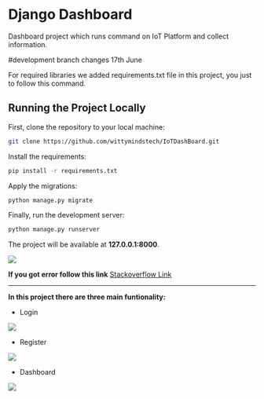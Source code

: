 # Django Dashboard

Dashboard project which runs command on IoT Platform and collect information.

#development branch changes 17th June


For required libraries we added requirements.txt file in this project, you just to follow this command.

## Running the Project Locally

First, clone the repository to your local machine:

```bash
git clone https://github.com/wittymindstech/IoTDashBoard.git
```

Install the requirements:

```bash
pip install -r requirements.txt
```

Apply the migrations:

```bash
python manage.py migrate
```

Finally, run the development server:

```bash
python manage.py runserver
```

The project will be available at **127.0.0.1:8000**.




![](IoT-Dashboard.png)


**If you got error follow this link** [Stackoverflow Link](https://stackoverflow.com/questions/7225900/how-to-install-packages-using-pip-according-to-the-requirements-txt-file-from-a "Stackoverflow Link")


------------

**In this project there are three main funtionality:**

- Login

![](Dashboard/Dashboard/static/login.png)

- Register 

![](Dashboard/static/register.png)

- Dashboard

![](Dashboard/static/dashboard.png)

